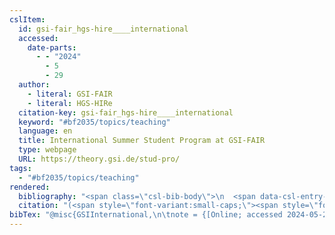 ```yaml
---
cslItem:
  id: gsi-fair_hgs-hire____international
  accessed:
    date-parts:
      - - "2024"
        - 5
        - 29
  author:
    - literal: GSI-FAIR
    - literal: HGS-HIRe
  citation-key: gsi-fair_hgs-hire____international
  keyword: "#bf2035/topics/teaching"
  language: en
  title: International Summer Student Program at GSI-FAIR
  type: webpage
  URL: https://theory.gsi.de/stud-pro/
tags:
  - "#bf2035/topics/teaching"
rendered:
  bibliography: "<span class=\"csl-bib-body\">\n  <span data-csl-entry-id=\"gsi-fair_hgs-hire____international\" class=\"csl-entry\"><span class='author-bib'>GSI-FAIR &#38; HGS-HIRe</span>. <span class='date-bib'>(o.\_J.)</span>. <span class='title'><b><i>International Summer Student Program at GSI-FAIR</i></b></span>. <span class='URL'>Abgerufen 29. Mai 2024, von <a href='https://theory.gsi.de/stud-pro/'>LINK</a></span></span>\n</span>"
  citation: "(<span style=\"font-variant:small-caps;\"><span style=\"font-variant:small-caps;\">GSI-FAIR</span> &#38; <span style=\"font-variant:small-caps;\">HGS-HIRe</span></span>, o.\_J.)"
bibTex: "@misc{GSIInternational,\n\tnote = {[Online; accessed 2024-05-29]},\n\tauthor = {{GSI-FAIR} and {HGS-HIRe}},\n\ttitle = {International {Summer} {Student} {Program} at {GSI}-{FAIR}},\n\turl = {https://theory.gsi.de/stud-pro/},\n\thowpublished = {https://theory.gsi.de/stud-pro/},\n}\n\n"
---
```

